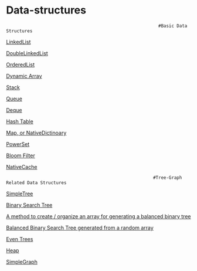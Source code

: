 # Data-structures

                                                              #Basic Data Structures

[LinkedList](https://github.com/baggio1103/Data-structures/blob/master/LinkedList.java)

[DoubleLinkedList](https://github.com/baggio1103/Data-structures/blob/master/LinkedList2.java)

[OrderedList](https://github.com/baggio1103/Data-structures/blob/master/OrderedList.java)

[Dynamic Array](https://github.com/baggio1103/Data-structures/blob/master/DynArray.java)

[Stack](https://github.com/baggio1103/Data-structures/blob/master/Stack.java)

[Queue](https://github.com/baggio1103/Data-structures/blob/master/Queue.java)

[Deque](https://github.com/baggio1103/Data-structures/blob/master/Deque.java)

[Hash Table](https://github.com/baggio1103/Data-structures/blob/master/HashTable.java)

[Map, or NativeDictinoary](https://github.com/baggio1103/Data-structures/blob/master/NativeDictionary.java)

[PowerSet](https://github.com/baggio1103/Data-structures/blob/master/PowerSet.java)

[Bloom Filter](https://github.com/baggio1103/Data-structures/blob/master/BloomFilter.java)

[NativeCache](https://github.com/baggio1103/Data-structures/blob/master/NativeCache.java)

                                                          
                                                            #Tree-Graph Related Data Structures  
                                                        
                                                          
[SimpleTree](https://github.com/baggio1103/Data-structures/blob/master/SimpleTree.java)

[Binary Search Tree](https://github.com/baggio1103/Data-structures/blob/master/BinaryTree.java)

[A method to create / organize an array for generating a balanced binary tree](https://github.com/baggio1103/Data-structures/blob/master/BalancedBinaryTree.java)

[Balanced Binary Search Tree generated from a random array](https://github.com/baggio1103/Data-structures/blob/master/BBTree.java)

[Even Trees](https://github.com/baggio1103/Data-structures/blob/master/EvenTrees.java)

[Heap](https://github.com/baggio1103/Data-structures/blob/master/Heap.java)

[SimpleGraph](https://github.com/baggio1103/Data-structures/blob/master/SimpleGraph.java)

